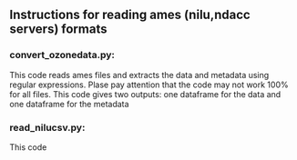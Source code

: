 ## Instructions for reading ames (nilu,ndacc servers) formats
### convert_ozonedata.py: 
This code reads ames files and extracts the data and metadata using regular expressions. 
Plase pay attention that the code may not work 100% for all files.
This code gives two outputs: one dataframe for the data and one dataframe for the metadata
### read_nilucsv.py:
This code 